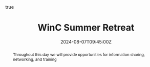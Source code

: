 ---
title: "WinC Summer Retreat"
event: Retreat for women and non-binary people in the Centre for Mathematical Modelling of Infectious Diseases (CMMID)
location: Museum of the Home, London
summary: An away-day to connect memers of the Women in CMMID (WinC) community
abstract: "Throughout this day we will provide opportunities for information sharing, networking, and training"

# Talk start and end times.
#   End time can optionally be hidden by prefixing the line with `#`.
date: "2024-08-07T09:45:00Z"
#date_end: "2030-06-01T15:00:00Z"
#all_day: false

# Schedule page publish date (NOT talk date).
publishDate: "2024-08-06T00:00:00Z"

authors:
  - Em Prestige
  - Yang Liu
  - Emily Nightingale
tags: []

# Is this a featured talk? (true/false)
featured: false

image:
  caption: 'During the afternoon training session'
  focal_point: Right

#links:
#- icon: twitter
#  icon_pack: fab
#  name: Follow
#  url: https://twitter.com/georgecushen
#url_code: ""
url_slides: https://docs.google.com/presentation/d/19gMLKyrun9fWwzEbBZdvOBfLl5s6FUwssl_47TvZQ3Y/edit?usp=sharing
#url_pdf: ""
#url_video: ""

# Markdown Slides (optional).
#   Associate this talk with Markdown slides.
#   Simply enter your slide deck's filename without extension.
#   E.g. `slides = "example-slides"` references `content/slides/example-slides.md`.
#   Otherwise, set `slides = ""`.

# Projects (optional).
#   Associate this post with one or more of your projects.
#   Simply enter your project's folder or file name without extension.
#   E.g. `projects = ["internal-project"]` references `content/project/deep-learning/index.md`.
#   Otherwise, set `projects = []`.
projects:
  - accessibility

# Enable math on this page?
math: true
---
